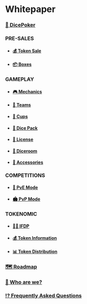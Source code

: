# Whitepaper

### [🎲 DicePoker](1presentation.md)

### **PRE-SALES**

- #### [💰 Token Sale](1tokensell.md)

- #### [📦 Boxes](1box.md)

### **GAMEPLAY**

- #### [🎮 Mechanics](1gameplay.md)

- #### [💎 Teams](1diceteam.md)

- #### [🥃 Cups](1dicecup.md)

- #### [🎲 Dice Pack](1dicepack.md)

- #### [💎 License](1gamelicence.md)

- #### [🎰 Diceroom](1diceroom.md)

- #### [🧩 Accessories](1accessories.md)

### **COMPETITIONS**

- #### [🤜 PvE Mode](/en/dicerway.md)

- #### [🏟 PvP Mode](/en/pvpmode.md)

### **TOKENOMIC**

- #### [👮🏻 IFDP](1oracle.md)

- #### [💰 Token Information](1infotoken.md)

- #### [📊 Token Distribution](1distributiontoken.md)

### [🗺 Roadmap](1roadmap.md)

### [👥 Who are we?](1box.md)

### [⁉️ Frequently Asked Questions](faqs.md)
